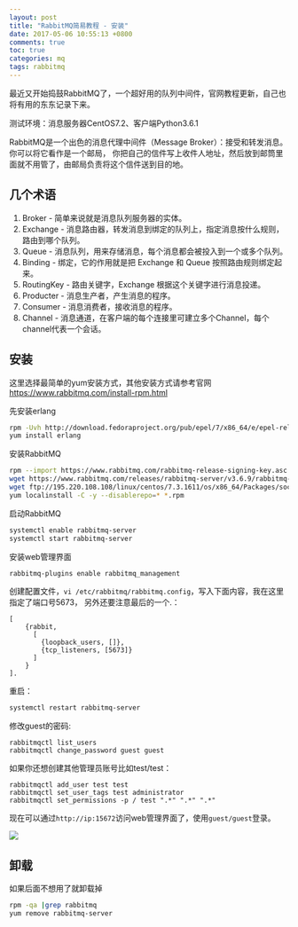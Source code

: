 ```yaml
---
layout: post
title: "RabbitMQ简易教程 - 安装"
date: 2017-05-06 10:55:13 +0800
comments: true
toc: true
categories: mq
tags: rabbitmq
---
```


最近又开始捣鼓RabbitMQ了，一个超好用的队列中间件，官网教程更新，自己也将有用的东东记录下来。

测试环境：消息服务器CentOS7.2、客户端Python3.6.1

RabbitMQ是一个出色的消息代理中间件（Message Broker）：接受和转发消息。你可以将它看作是一个邮局，
你把自己的信件写上收件人地址，然后放到邮筒里面就不用管了，由邮局负责将这个信件送到目的地。<!--more-->

## 几个术语

1. Broker - 简单来说就是消息队列服务器的实体。
2. Exchange - 消息路由器，转发消息到绑定的队列上，指定消息按什么规则，路由到哪个队列。
3. Queue - 消息队列，用来存储消息，每个消息都会被投入到一个或多个队列。
4. Binding - 绑定，它的作用就是把 Exchange 和 Queue 按照路由规则绑定起来。
5. RoutingKey - 路由关键字，Exchange 根据这个关键字进行消息投递。
6. Producter - 消息生产者，产生消息的程序。
7. Consumer - 消息消费者，接收消息的程序。
8. Channel - 消息通道，在客户端的每个连接里可建立多个Channel，每个channel代表一个会话。

## 安装
这里选择最简单的yum安装方式，其他安装方式请参考官网<https://www.rabbitmq.com/install-rpm.html>

先安装erlang
``` bash
rpm -Uvh http://download.fedoraproject.org/pub/epel/7/x86_64/e/epel-release-7-9.noarch.rpm
yum install erlang
```

安装RabbitMQ
``` bash
rpm --import https://www.rabbitmq.com/rabbitmq-release-signing-key.asc
wget https://www.rabbitmq.com/releases/rabbitmq-server/v3.6.9/rabbitmq-server-3.6.9-1.el7.noarch.rpm
wget ftp://195.220.108.108/linux/centos/7.3.1611/os/x86_64/Packages/socat-1.7.2.2-5.el7.x86_64.rpm
yum localinstall -C -y --disablerepo=* *.rpm
```

启动RabbitMQ
``` bash
systemctl enable rabbitmq-server
systemctl start rabbitmq-server
```

安装web管理界面
``` bash
rabbitmq-plugins enable rabbitmq_management
```

创建配置文件，`vi /etc/rabbitmq/rabbitmq.config`，写入下面内容，我在这里指定了端口号5673，
另外还要注意最后的一个.：
```
[
    {rabbit,
      [
        {loopback_users, []},
        {tcp_listeners, [5673]}
      ]
    }
].
```

重启：
``` bash
systemctl restart rabbitmq-server
```

修改guest的密码:
```
rabbitmqctl list_users
rabbitmqctl change_password guest guest
```

如果你还想创建其他管理员账号比如test/test：
```
rabbitmqctl add_user test test
rabbitmqctl set_user_tags test administrator
rabbitmqctl set_permissions -p / test ".*" ".*" ".*"
```

现在可以通过`http://ip:15672`访问web管理界面了，使用`guest/guest`登录。

![](https://xnstatic-1253397658.file.myqcloud.com/rb01.png)

## 卸载

如果后面不想用了就卸载掉

``` bash
rpm -qa |grep rabbitmq
yum remove rabbitmq-server
```
